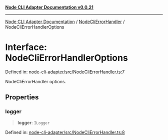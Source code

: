 [**Node CLI Adapter Documentation v0.0.21**](../../README.md)

***

[Node CLI Adapter Documentation](../../modules.md) / [NodeCliErrorHandler](../README.md) / NodeCliErrorHandlerOptions

# Interface: NodeCliErrorHandlerOptions

Defined in: [node-cli-adapter/src/NodeCliErrorHandler.ts:7](https://github.com/stonemjs/node-cli-adapter/blob/4ca37b2b0c5fee68c5c4db257f745b084b64de79/src/NodeCliErrorHandler.ts#L7)

NodeCliErrorHandler options.

## Properties

### logger

> **logger**: `ILogger`

Defined in: [node-cli-adapter/src/NodeCliErrorHandler.ts:8](https://github.com/stonemjs/node-cli-adapter/blob/4ca37b2b0c5fee68c5c4db257f745b084b64de79/src/NodeCliErrorHandler.ts#L8)
